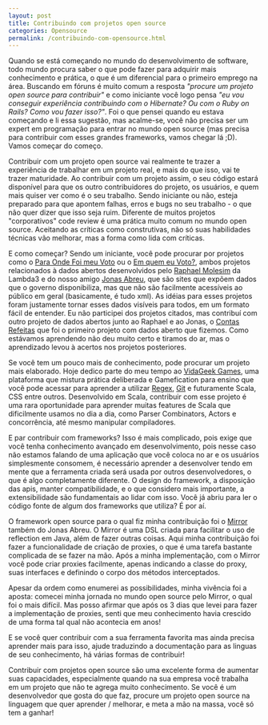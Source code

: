 ```yaml
---
layout: post
title: Contribuindo com projetos open source
categories: Opensource
permalink: /contribuindo-com-opensource.html
---
```


Quando se está começando no mundo do desenvolvimento de software, todo mundo procura saber o que pode fazer para adquirir mais conhecimento e prática, o que é um diferencial para o primeiro emprego na área. Buscando em fóruns é muito comum a resposta *"procure um projeto open source para contribuir"* e como iniciante você logo pensa *"eu vou conseguir experiência contribuindo com o Hibernate? Ou com o Ruby on Rails? Como vou fazer isso?"*. Foi o que pensei quando eu estava começando e li essa sugestão, mas acalme-se, você não precisa ser um expert em programação para entrar no mundo open source (mas precisa para contribuir com esses grandes frameworks, vamos chegar lá ;D). Vamos começar do começo.

Contribuir com um projeto open source vai realmente te trazer a experiência de trabalhar em um projeto real, e mais do que isso, vai te trazer maturidade. Ao contribuir com um projeto assim, o seu código estará disponível para que os outro contribuidores do projeto, os usuários, e quem mais quiser ver como é o seu trabalho. Sendo iniciante ou não, esteja preparado para que apontem falhas, erros e bugs no seu trabalho - o que não quer dizer que isso seja ruim. Diferente de muitos projetos "corporativos" code review é uma prática muito comum no mundo open source. Aceitando as críticas como construtivas, não só suas habilidades técnicas vão melhorar, mas a forma como lida com críticas.

E como começar? Sendo um iniciante, você pode procurar por projetos como o [Para Onde Foi meu Voto][1] ou o [Em quem eu Voto?][2], ambos projetos relacionados à dados abertos desenvolvidos pelo [Raphael Molesim][3] da Lambda3 e do nosso amigo [Jonas Abreu][4], que são sites que expõem dados que o governo disponibiliza, mas que não são facilmente acessíveis ao público em geral (basicamente, é tudo xml). As idéias para esses projetos foram justamente tornar esses dados visíveis para todos, em um formato fácil de entender. Eu não participei dos projetos citados, mas contribuí com outro projeto de dados abertos junto ao Raphael e ao Jonas, o [Contas Refeitas][5] que foi o primeiro projeto com dados aberto que fizemos. Como estávamos aprendendo não deu muito certo e tiramos do ar, mas o aprendizado levou à acertos nos projetos posteriores.

Se você tem um pouco mais de conhecimento, pode procurar um projeto mais elaborado. Hoje dedico parte do meu tempo ao [VidaGeek Games][6], uma plataforma que mistura prática deliberada e Gamefication para ensino que você pode acessar para aprender a utilizar [Regex][7], [Git][8] e futuramente Scala, CSS entre outros. Desenvolvido em Scala, contribuir com esse projeto é uma rara oportunidade para aprender muitas features de Scala que dificilmente usamos no dia a dia, como Parser Combinators, Actors e concorrência, até mesmo manipular compiladores.

E par contribuir com frameworks? Isso é mais complicado, pois exige que você tenha conhecimento avançado em desenvolvimento, pois nesse caso não estamos falando de uma aplicação que você coloca no ar e os usuários simplesmente consomem, é necessário aprender a desenvolver tendo em mente que a ferramenta criada será usada por outros desenvolvedores, o que é algo completamente diferente. O design do framework, a disposição das apis, manter compatibilidade, e o que considero mais importante, a extensibilidade são fundamentais ao lidar com isso. Você já abriu para ler o código fonte de algum dos frameworks que utiliza? É por aí.

O framework open source para o qual fiz minha contribuição foi o [Mirror][9] também do Jonas Abreu. O Mirror é uma DSL criada para facilitar o uso de reflection em Java, além de fazer outras coisas. Aqui minha contribuição foi fazer a funcionalidade de criação de proxies, o que é uma tarefa bastante complicada de se fazer na mão. Após a minha implementação, com o Mirror você pode criar proxies facilmente, apenas indicando a classe do proxy, suas interfaces e definindo o corpo dos métodos interceptados.

Apesar da ordem como enumerei as possibilidades, minha vivência foi a aposta: comecei minha jornada no mundo open source pelo Mirror, o qual foi o mais difícil. Mas posso afirmar que após os 3 dias que levei para fazer a implementação de proxies, senti que meu conhecimento havia crescido de uma forma tal qual não acontecia em anos!

E se você quer contribuir com a sua ferramenta favorita mas ainda precisa aprender mais para isso, ajude traduzindo a documentação para as linguas de seu conhecimento, há várias formas de contribuir!

Contribuir com projetos open source são uma excelente forma de aumentar suas capacidades, especialmente quando na sua empresa você trabalha em um projeto que não te agrega muito conhecimento. Se você é um desenvolvedor que gosta do que faz, procure um projeto open source na linguagem que quer aprender / melhorar, e meta a mão na massa, você só tem a ganhar!

[1]: http://paraondefoimeuvoto.com.br/
[2]: http://www.emquemeuvoto.com.br/
[3]: https://twitter.com/raphaelmolesim
[4]: https://twitter.com/jonasabreu
[5]: https://github.com/jonasabreu/contas-refeitas
[6]: http://games.vidageek.net/
[7]: http://games.vidageek.net/play/regex
[8]: http://games.vidageek.net/play/git
[9]: http://projetos.vidageek.net/mirror/mirror/
